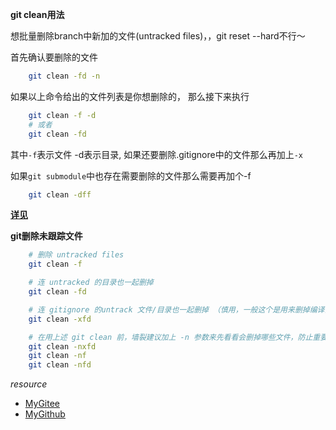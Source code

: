 **git clean用法**

想批量删除branch中新加的文件(untracked files)，，git reset --hard不行～

首先确认要删除的文件
```sh
    git clean -fd -n
```

如果以上命令给出的文件列表是你想删除的， 那么接下来执行
```sh
    git clean -f -d
    # 或者
    git clean -fd
```

其中`-f`表示文件 -d表示目录, 如果还要删除.gitignore中的文件那么再加上`-x`

如果`git submodule`中也存在需要删除的文件那么需要再加个-f
```sh
    git clean -dff
```

[**详见**](http://stackoverflow.com/questions/61212/how-do-i-remove-local-untracked-files-from-my-current-git-branch)

**git删除未跟踪文件**

```bash
    # 删除 untracked files
    git clean -f

    # 连 untracked 的目录也一起删掉
    git clean -fd

    # 连 gitignore 的untrack 文件/目录也一起删掉 （慎用，一般这个是用来删掉编译出来的 .o之类的文件用的）
    git clean -xfd

    # 在用上述 git clean 前，墙裂建议加上 -n 参数来先看看会删掉哪些文件，防止重要文件被误删
    git clean -nxfd
    git clean -nf
    git clean -nfd

```
*resource*
* [MyGitee](https://gitee.com/lsgx/)
* [MyGithub](https://github.com/lsgxeva/)